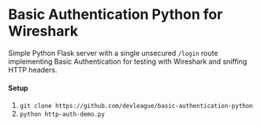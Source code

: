 # Basic Authentication Python for Wireshark
Simple Python Flask server with a single unsecured `/login` route implementing Basic Authentication for testing with Wireshark and sniffing HTTP headers.

#### Setup
1. `git clone https://github.com/devleague/basic-authentication-python`
1. `python http-auth-demo.py`
